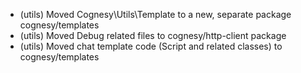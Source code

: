 - (utils) Moved Cognesy\Utils\Template to a new, separate package cognesy/templates
- (utils) Moved Debug related files to cognesy/http-client package
- (utils) Moved chat template code (Script and related classes) to cognesy/templates